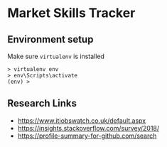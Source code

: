 # Market Skills Tracker

## Environment setup

Make sure `virtualenv` is installed

```
> virtualenv env
> env\Scripts\activate
(env) >
```


## Research Links

* https://www.itjobswatch.co.uk/default.aspx
* https://insights.stackoverflow.com/survey/2018/
* https://profile-summary-for-github.com/search